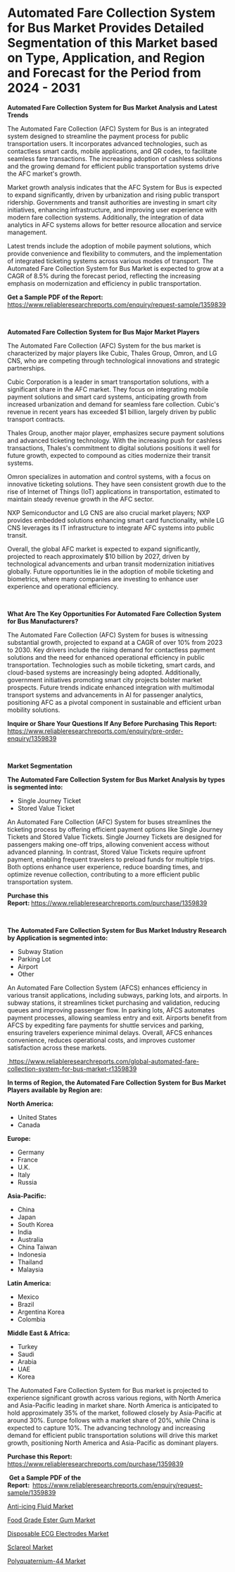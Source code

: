 <p><h1>Automated Fare Collection System for Bus Market Provides Detailed Segmentation of this Market based on Type, Application, and Region and Forecast for the Period from 2024 - 2031</h1></p><p><strong>Automated Fare Collection System for Bus Market Analysis and Latest Trends</strong></p>
<p><p>The Automated Fare Collection (AFC) System for Bus is an integrated system designed to streamline the payment process for public transportation users. It incorporates advanced technologies, such as contactless smart cards, mobile applications, and QR codes, to facilitate seamless fare transactions. The increasing adoption of cashless solutions and the growing demand for efficient public transportation systems drive the AFC market's growth.</p><p>Market growth analysis indicates that the AFC System for Bus is expected to expand significantly, driven by urbanization and rising public transport ridership. Governments and transit authorities are investing in smart city initiatives, enhancing infrastructure, and improving user experience with modern fare collection systems. Additionally, the integration of data analytics in AFC systems allows for better resource allocation and service management.</p><p>Latest trends include the adoption of mobile payment solutions, which provide convenience and flexibility to commuters, and the implementation of integrated ticketing systems across various modes of transport. The Automated Fare Collection System for Bus Market is expected to grow at a CAGR of 8.5% during the forecast period, reflecting the increasing emphasis on modernization and efficiency in public transportation.</p></p>
<p><strong>Get a Sample PDF of the Report:&nbsp;</strong> <a href="https://www.reliableresearchreports.com/enquiry/request-sample/1359839">https://www.reliableresearchreports.com/enquiry/request-sample/1359839</a></p>
<p>&nbsp;</p>
<p><strong>Automated Fare Collection System for Bus Major Market Players</strong></p>
<p><p>The Automated Fare Collection (AFC) System for the bus market is characterized by major players like Cubic, Thales Group, Omron, and LG CNS, who are competing through technological innovations and strategic partnerships.</p><p>Cubic Corporation is a leader in smart transportation solutions, with a significant share in the AFC market. They focus on integrating mobile payment solutions and smart card systems, anticipating growth from increased urbanization and demand for seamless fare collection. Cubic's revenue in recent years has exceeded $1 billion, largely driven by public transport contracts.</p><p>Thales Group, another major player, emphasizes secure payment solutions and advanced ticketing technology. With the increasing push for cashless transactions, Thales's commitment to digital solutions positions it well for future growth, expected to compound as cities modernize their transit systems.</p><p>Omron specializes in automation and control systems, with a focus on innovative ticketing solutions. They have seen consistent growth due to the rise of Internet of Things (IoT) applications in transportation, estimated to maintain steady revenue growth in the AFC sector.</p><p>NXP Semiconductor and LG CNS are also crucial market players; NXP provides embedded solutions enhancing smart card functionality, while LG CNS leverages its IT infrastructure to integrate AFC systems into public transit. </p><p>Overall, the global AFC market is expected to expand significantly, projected to reach approximately $10 billion by 2027, driven by technological advancements and urban transit modernization initiatives globally. Future opportunities lie in the adoption of mobile ticketing and biometrics, where many companies are investing to enhance user experience and operational efficiency.</p></p>
<p>&nbsp;</p>
<p><strong>What Are The Key Opportunities For Automated Fare Collection System for Bus Manufacturers?</strong></p>
<p><p>The Automated Fare Collection (AFC) System for buses is witnessing substantial growth, projected to expand at a CAGR of over 10% from 2023 to 2030. Key drivers include the rising demand for contactless payment solutions and the need for enhanced operational efficiency in public transportation. Technologies such as mobile ticketing, smart cards, and cloud-based systems are increasingly being adopted. Additionally, government initiatives promoting smart city projects bolster market prospects. Future trends indicate enhanced integration with multimodal transport systems and advancements in AI for passenger analytics, positioning AFC as a pivotal component in sustainable and efficient urban mobility solutions.</p></p>
<p><strong>Inquire or Share Your Questions If Any Before Purchasing This Report:</strong> <a href="https://www.reliableresearchreports.com/enquiry/pre-order-enquiry/1359839">https://www.reliableresearchreports.com/enquiry/pre-order-enquiry/1359839</a></p>
<p>&nbsp;</p>
<p><strong>Market Segmentation</strong></p>
<p><strong>The Automated Fare Collection System for Bus Market Analysis by types is segmented into:</strong></p>
<p><ul><li>Single Journey Ticket</li><li>Stored Value Ticket</li></ul></p>
<p><p>An Automated Fare Collection (AFC) System for buses streamlines the ticketing process by offering efficient payment options like Single Journey Tickets and Stored Value Tickets. Single Journey Tickets are designed for passengers making one-off trips, allowing convenient access without advanced planning. In contrast, Stored Value Tickets require upfront payment, enabling frequent travelers to preload funds for multiple trips. Both options enhance user experience, reduce boarding times, and optimize revenue collection, contributing to a more efficient public transportation system.</p></p>
<p><strong>Purchase this Report:&nbsp;</strong><a href="https://www.reliableresearchreports.com/purchase/1359839">https://www.reliableresearchreports.com/purchase/1359839</a></p>
<p>&nbsp;</p>
<p><strong>The Automated Fare Collection System for Bus Market Industry Research by Application is segmented into:</strong></p>
<p><ul><li>Subway Station</li><li>Parking Lot</li><li>Airport</li><li>Other</li></ul></p>
<p><p>An Automated Fare Collection System (AFCS) enhances efficiency in various transit applications, including subways, parking lots, and airports. In subway stations, it streamlines ticket purchasing and validation, reducing queues and improving passenger flow. In parking lots, AFCS automates payment processes, allowing seamless entry and exit. Airports benefit from AFCS by expediting fare payments for shuttle services and parking, ensuring travelers experience minimal delays. Overall, AFCS enhances convenience, reduces operational costs, and improves customer satisfaction across these markets.</p></p>
<p><a href="https://www.reliableresearchreports.com/global-automated-fare-collection-system-for-bus-market-r1359839">&nbsp;https://www.reliableresearchreports.com/global-automated-fare-collection-system-for-bus-market-r1359839</a></p>
<p><strong>In terms of Region, the Automated Fare Collection System for Bus Market Players available by Region are:</strong></p>
<p>
    <p> <strong> North America: </strong>
        <ul>
            <li>United States</li>
            <li>Canada</li>
        </ul>
        </p> 
    <p> <strong> Europe: </strong>
        <ul>
            <li>Germany</li>
            <li>France</li>
            <li>U.K.</li>
            <li>Italy</li>
            <li>Russia</li>
        </ul>
        </p> 
    <p> <strong> Asia-Pacific: </strong>
        <ul>
            <li>China</li>
            <li>Japan</li>
            <li>South Korea</li>
            <li>India</li>
            <li>Australia</li>
            <li>China Taiwan</li>
            <li>Indonesia</li>
            <li>Thailand</li>
            <li>Malaysia</li>
        </ul>
        </p> 
    <p> <strong> Latin America: </strong>
        <ul>
            <li>Mexico</li>
            <li>Brazil</li>
            <li>Argentina Korea</li>
            <li>Colombia</li>
        </ul>
        </p> 
    <p> <strong> Middle East & Africa: </strong>
        <ul>
            <li>Turkey</li>
            <li>Saudi</li>
            <li>Arabia</li>
            <li>UAE</li>
            <li>Korea</li>
        </ul>
    </p>
    </p>
<p><p>The Automated Fare Collection System for Bus market is projected to experience significant growth across various regions, with North America and Asia-Pacific leading in market share. North America is anticipated to hold approximately 35% of the market, followed closely by Asia-Pacific at around 30%. Europe follows with a market share of 20%, while China is expected to capture 10%. The advancing technology and increasing demand for efficient public transportation solutions will drive this market growth, positioning North America and Asia-Pacific as dominant players.</p></p>
<p><strong>Purchase this Report: </strong><a href="https://www.reliableresearchreports.com/purchase/1359839">https://www.reliableresearchreports.com/purchase/1359839</a></p>
<p>&nbsp;<strong>Get a Sample PDF of the Report:&nbsp;&nbsp;</strong><a href="https://www.reliableresearchreports.com/enquiry/request-sample/1359839">https://www.reliableresearchreports.com/enquiry/request-sample/1359839</a></p>
<p><strong></strong></p>
<p><p><a href="https://github.com/NargisHussain75/Market-Research-Report-List-1/blob/main/anti-icing-fluid-market.md">Anti-icing Fluid Market</a></p><p><a href="https://issuu.com/reportprime-2/docs/food-grade-ester-gum-market-size-20_accdadf4bb088b">Food Grade Ester Gum Market</a></p><p><a href="https://www.linkedin.com/pulse/global-disposable-ecg-electrodes-market-analysis-key-trends-iz1we?trackingId=4eVry5R%2BQSWtCIRyhVrfRA%3D%3D">Disposable ECG Electrodes Market</a></p><p><a href="https://www.linkedin.com/pulse/sclareol-market-trends-regional-insights-forecasted-period-w1kic?trackingId=OLJFJlhjSyOGemczloUpRw%3D%3D">Sclareol Market</a></p><p><a href="https://issuu.com/reportprime-2/docs/polyquaternium-44-market-size-2030._77d86e90d85838">Polyquaternium-44 Market</a></p></p>